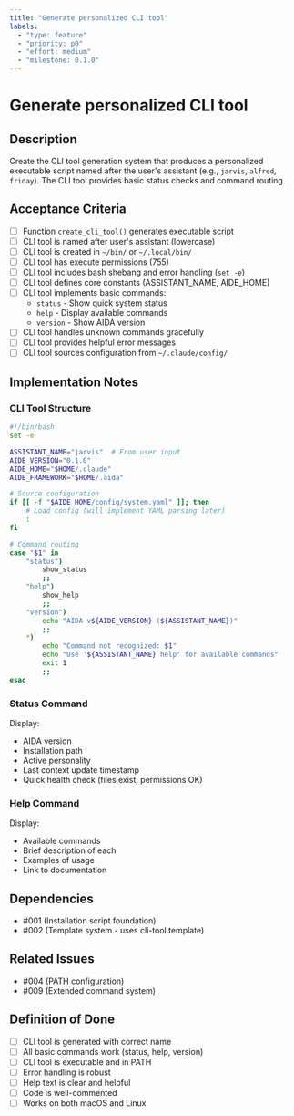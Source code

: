 ```yaml
---
title: "Generate personalized CLI tool"
labels:
  - "type: feature"
  - "priority: p0"
  - "effort: medium"
  - "milestone: 0.1.0"
---
```


# Generate personalized CLI tool

## Description

Create the CLI tool generation system that produces a personalized executable script named after the user's assistant (e.g., `jarvis`, `alfred`, `friday`). The CLI tool provides basic status checks and command routing.

## Acceptance Criteria

- [ ] Function `create_cli_tool()` generates executable script
- [ ] CLI tool is named after user's assistant (lowercase)
- [ ] CLI tool is created in `~/bin/` or `~/.local/bin/`
- [ ] CLI tool has execute permissions (755)
- [ ] CLI tool includes bash shebang and error handling (`set -e`)
- [ ] CLI tool defines core constants (ASSISTANT_NAME, AIDE_HOME)
- [ ] CLI tool implements basic commands:
  - `status` - Show quick system status
  - `help` - Display available commands
  - `version` - Show AIDA version
- [ ] CLI tool handles unknown commands gracefully
- [ ] CLI tool provides helpful error messages
- [ ] CLI tool sources configuration from `~/.claude/config/`

## Implementation Notes

### CLI Tool Structure

```bash
#!/bin/bash
set -e

ASSISTANT_NAME="jarvis"  # From user input
AIDE_VERSION="0.1.0"
AIDE_HOME="$HOME/.claude"
AIDE_FRAMEWORK="$HOME/.aida"

# Source configuration
if [[ -f "$AIDE_HOME/config/system.yaml" ]]; then
    # Load config (will implement YAML parsing later)
    :
fi

# Command routing
case "$1" in
    "status")
        show_status
        ;;
    "help")
        show_help
        ;;
    "version")
        echo "AIDA v${AIDE_VERSION} (${ASSISTANT_NAME})"
        ;;
    *)
        echo "Command not recognized: $1"
        echo "Use '${ASSISTANT_NAME} help' for available commands"
        exit 1
        ;;
esac
```

### Status Command
Display:

- AIDA version
- Installation path
- Active personality
- Last context update timestamp
- Quick health check (files exist, permissions OK)

### Help Command
Display:

- Available commands
- Brief description of each
- Examples of usage
- Link to documentation

## Dependencies

- #001 (Installation script foundation)
- #002 (Template system - uses cli-tool.template)

## Related Issues

- #004 (PATH configuration)
- #009 (Extended command system)

## Definition of Done

- [ ] CLI tool is generated with correct name
- [ ] All basic commands work (status, help, version)
- [ ] CLI tool is executable and in PATH
- [ ] Error handling is robust
- [ ] Help text is clear and helpful
- [ ] Code is well-commented
- [ ] Works on both macOS and Linux
